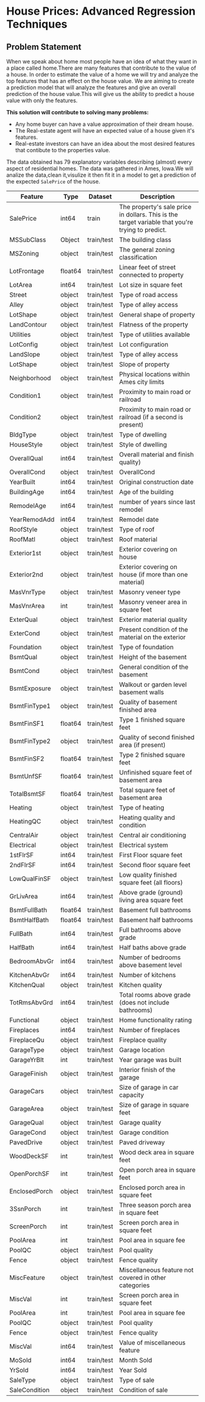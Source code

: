 # House Prices: Advanced Regression Techniques 

## Problem Statement

When we speak about home most people have an idea of what they want in a place called home.There are many features that contribute to the value of a house. In order to estimate the value of a home we will try and analyze the top features that has an effect on the house value.
We are aiming to create a prediction model that will analyze the features and give an overall prediction of the house value.This will give us the ability to predict a house value with only the features.

**This solution will contribute to solving many problems:**
- Any home buyer can have a value approximation of their dream house.
- The Real-estate agent will have an expected value of a house given it's features.
- Real-estate investors can have an idea about the most desired features that contibute to the properties value.

The data obtained has 79 explanatory variables describing (almost) every aspect of residential homes. The data was gathered in Ames, Iowa.We will analize the data,clean it,visulize it then fit it in a model to get a prediction of the expected `SalePrice` of the house.

|Feature|Type|Dataset|Description|
|---|---|---|---|
|SalePrice|int64|train|The property's sale price in dollars. This is the target variable that you're trying to predict.|  
|MSSubClass|Object|train/test|The building class| 
|MSZoning|object|train/test|The general zoning classification|
|LotFrontage|float64|train/test|Linear feet of street connected to property|
|LotArea|int64|train/test| Lot size in square feet|
|Street|object|train/test|Type of road access|
|Alley|object|train/test|Type of alley access|
|LotShape|object|train/test| General shape of property|
|LandContour|object|train/test|Flatness of the property|
|Utilities|object|train/test|Type of utilities available|
|LotConfig|object|train/test|Lot configuration|
|LandSlope|object|train/test|Type of alley access|
|LotShape|object|train/test| Slope of property|
|Neighborhood|object|train/test|Physical locations within Ames city limits|
|Condition1|object|train/test|Proximity to main road or railroad|
|Condition2|object|train/test|Proximity to main road or railroad (if a second is present)|
|BldgType|object|train/test|Type of dwelling|
|HouseStyle|object|train/test|Style of dwelling|
|OverallQual|int64|train/test|Overall material and finish quality)|
|OverallCond|object|train/test|OverallCond|
|YearBuilt|int64|train/test|Original construction date|
|BuildingAge|int64|train/test|Age of the building|
|RemodelAge|int64|train/test|number of years since last remodel|
|YearRemodAdd|int64|train/test|Remodel date|
|RoofStyle|object|train/test|Type of roof|
|RoofMatl|object|train/test|Roof material|
|Exterior1st|object|train/test|Exterior covering on house|
|Exterior2nd|object|train/test|Exterior covering on house (if more than one material)|
|MasVnrType|object|train/test|Masonry veneer type|
|MasVnrArea|int|train/test|Masonry veneer area in square feet|
|ExterQual|object|train/test|Exterior material quality|
|ExterCond|object|train/test|Present condition of the material on the exterior|
|Foundation|object|train/test|Type of foundation|
|BsmtQual|object|train/test|Height of the basement|
|BsmtCond|object|train/test|General condition of the basement|
|BsmtExposure|object|train/test|Walkout or garden level basement walls|
|BsmtFinType1|object|train/test|Quality of basement finished area|
|BsmtFinSF1|float64|train/test|Type 1 finished square feet|
|BsmtFinType2|object|train/test|Quality of second finished area (if present)|
|BsmtFinSF2|float64|train/test|Type 2 finished square feet|
|BsmtUnfSF|float64|train/test|Unfinished square feet of basement area|
|TotalBsmtSF|float64|train/test|Total square feet of basement area|
|Heating|object|train/test|Type of heating|
|HeatingQC|object|train/test|Heating quality and condition|
|CentralAir|object|train/test|Central air conditioning|
|Electrical|object|train/test|Electrical system|
|1stFlrSF|int64|train/test|First Floor square feet|
|2ndFlrSF|int64|train/test|Second floor square feet|
|LowQualFinSF|object|train/test|Low quality finished square feet (all floors)|
|GrLivArea|int64|train/test|Above grade (ground) living area square feet|
|BsmtFullBath|float64|train/test|Basement full bathrooms|
|BsmtHalfBath|float64|train/test|Basement half bathrooms|
|FullBath|int64|train/test|Full bathrooms above grade|
|HalfBath|int64|train/test|Half baths above grade|
|BedroomAbvGr|int64|train/test|Number of bedrooms above basement level|
|KitchenAbvGr|int64|train/test|Number of kitchens|
|KitchenQual|object|train/test|Kitchen quality|
|TotRmsAbvGrd|int64|train/test|Total rooms above grade (does not include bathrooms)|
|Functional|object|train/test|Home functionality rating|
|Fireplaces|int64|train/test|Number of fireplaces|
|FireplaceQu|object|train/test|Fireplace quality|
|GarageType|object|train/test|Garage location|
|GarageYrBlt|int|train/test|Year garage was built|
|GarageFinish|object|train/test|Interior finish of the garage|
|GarageCars|object|train/test|Size of garage in car capacity|
|GarageArea|object|train/test|Size of garage in square feet|
|GarageQual|object|train/test|Garage quality|
|GarageCond|object|train/test|Garage condition|
|PavedDrive|object|train/test|Paved driveway|
|WoodDeckSF|int|train/test|Wood deck area in square feet|
|OpenPorchSF|int|train/test|Open porch area in square feet|
|EnclosedPorch|object|train/test|Enclosed porch area in square feet|
|3SsnPorch|int|train/test|Three season porch area in square feet|
|ScreenPorch|int|train/test|Screen porch area in square feet|
|PoolArea|int|train/test|Pool area in square fee|
|PoolQC|object|train/test|Pool quality|
|Fence|object|train/test|Fence quality|
|MiscFeature|object|train/test|Miscellaneous feature not covered in other categories|
|MiscVal|int|train/test|Screen porch area in square feet|
|PoolArea|int|train/test|Pool area in square fee|
|PoolQC|object|train/test|Pool quality|
|Fence|object|train/test|Fence quality|
|MiscVal|int64|train/test|Value of miscellaneous feature|
|MoSold|int64|train/test|Month Sold|
|YrSold|int64|train/test|Year Sold|
|SaleType|object|train/test|Type of sale|
|SaleCondition|object|train/test|Condition of sale|
